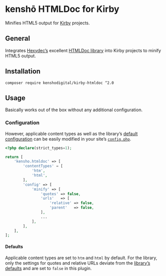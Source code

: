 # kenshō HTMLDoc for Kirby

Minifies HTML5 output for [Kirby][1] projects.

## General

Integrates [Hexydec’s][2] excellent [HTMLDoc library][3] into Kirby projects to minify HTML5 output.

## Installation

```shell
composer require kenshodigital/kirby-htmldoc ^2.0
```

## Usage

Basically works out of the box without any additional configuration. 

### Configuration

However, applicable content types as well as the library’s [default configuration][4] can be easily modified in your site’s [`config.php`][5].

```php
<?php declare(strict_types=1); 

return [
    'kensho.htmldoc' => [
        'contentTypes' = [
            'htm',
            'html',                    
        ],
        'config' => [
            'minify' => [
                'quotes' => false,
                'urls'   => [
                    'relative' => false,
                    'parent'   => false,
                ],
                ...
            ],
        ],
    ],
];
```

#### Defaults

Applicable content types are set to `htm` and `html` by default. For the library, only the settings for quotes and relative URLs deviate from the [library’s defaults][6] and are set to `false` in this plugin.

[1]: https://getkirby.com
[2]: https://github.com/hexydec
[3]: https://github.com/hexydec/htmldoc
[4]: https://github.com/hexydec/htmldoc/blob/master/docs/how-to-use.md#configuring-htmldoc
[5]: https://getkirby.com/docs/guide/configuration#the-config-php
[6]: https://github.com/hexydec/htmldoc/blob/master/docs/how-to-use.md#minifying-documents
